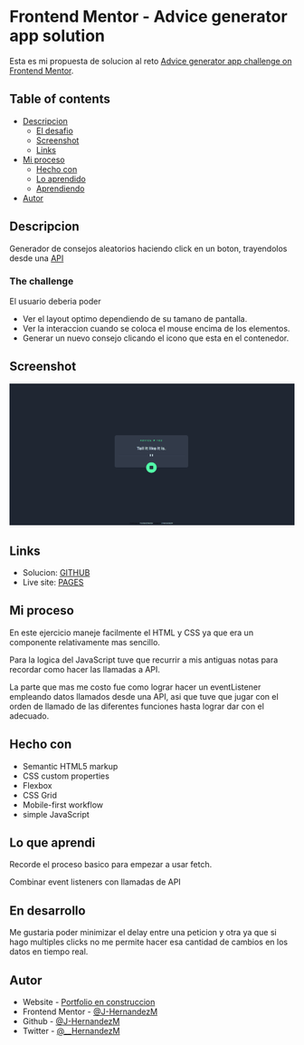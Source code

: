 # Frontend Mentor - Advice generator app solution

Esta es mi propuesta de solucion al reto [Advice generator app challenge on Frontend Mentor](https://www.frontendmentor.io/challenges/advice-generator-app-QdUG-13db). 

## Table of contents

- [Descripcion](#descripcion)
  - [El desafio](#el-desafio)
  - [Screenshot](#screenshot)
  - [Links](#links)
- [Mi proceso](#mi-proceso)
  - [Hecho con](#hecho-con)
  - [Lo aprendido](#lo-que-aprendi)
  - [Aprendiendo](#aprendiendo)
- [Autor](#autor)

## Descripcion

Generador de consejos aleatorios haciendo click en un boton, trayendolos desde una [API](https://api.adviceslip.com/#object-slip)

### The challenge

El usuario deberia poder

- Ver el layout optimo dependiendo de su tamano de pantalla.
- Ver la interaccion cuando se coloca el mouse encima de los elementos.
- Generar un nuevo consejo clicando el icono que esta en el contenedor.

## Screenshot

![](./images/screenshot.png)

## Links

- Solucion: [GITHUB](https://github.com/J-HernandezM/advice-generator)
- Live site: [PAGES](https://j-hernandezm.github.io/advice-generator)

## Mi proceso

En este ejercicio maneje facilmente el HTML y CSS ya que era un componente relativamente mas sencillo.

Para la logica del JavaScript tuve que recurrir a mis antiguas notas para recordar como hacer las llamadas a API.

La parte que mas me costo fue como lograr hacer un eventListener empleando datos llamados desde una API, asi que tuve que jugar con el orden de llamado de las diferentes funciones hasta lograr dar con el adecuado.

## Hecho con

- Semantic HTML5 markup
- CSS custom properties
- Flexbox
- CSS Grid
- Mobile-first workflow
- simple JavaScript

## Lo que aprendi

Recorde el proceso basico para empezar a usar fetch.

Combinar event listeners con llamadas de API

## En desarrollo

Me gustaria poder minimizar el delay entre una peticion y otra ya que si hago multiples clicks no me permite hacer esa cantidad de cambios en los datos en tiempo real.

## Autor

- Website - [Portfolio en construccion](https://j-hernandezm.github.io)
- Frontend Mentor - [@J-HernandezM](https://www.frontendmentor.io/profile/J-HernandezM)
- Github - [@J-HernandezM](https://github.com/J-HernandezM)
- Twitter - [@__HernandezM](https://www.twitter.com/__HernandezM)

